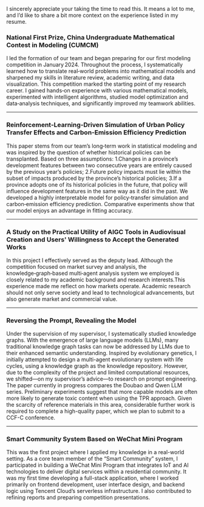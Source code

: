 I sincerely appreciate your taking the time to read this. It means a lot to me, and I’d like to share a bit more context on the experience listed in my resume.

### **National First Prize, China Undergraduate Mathematical Contest in Modeling (CUMCM)**  

I led the formation of our team and began preparing for our first modeling competition in January 2024. Throughout the process, I systematically learned how to translate real‑world problems into mathematical models and sharpened my skills in literature review, academic writing, and data visualization. This competition marked the starting point of my research career. I gained hands‑on experience with various mathematical models, experimented with intelligent algorithms, studied model optimization and data‑analysis techniques, and significantly improved my teamwork abilities.

---

### **Reinforcement‑Learning‑Driven Simulation of Urban Policy Transfer Effects and Carbon‑Emission Efficiency Prediction**  

This paper stems from our team’s long‑term work in statistical modeling and was inspired by the question of whether historical policies can be transplanted. Based on three assumptions:
1.Changes in a province’s development features between two consecutive years are entirely caused by the previous year’s policies;
2.Future policy impacts must lie within the subset of impacts produced by the province’s historical policies;
3.If a province adopts one of its historical policies in the future, that policy will influence development features in the same way as it did in the past.
We developed a highly interpretable model for policy‑transfer simulation and carbon‑emission efficiency prediction. Comparative experiments show that our model enjoys an advantage in fitting accuracy.

---

### **A Study on the Practical Utility of AIGC Tools in Audiovisual Creation and Users' Willingness to Accept the Generated Works**

In this project I effectively served as the deputy lead. Although the competition focused on market survey and analysis, the knowledge‑graph‑based multi‑agent analysis system we employed is closely related to my academic background and research interests.This experience made me reflect on how markets operate. Academic research should not only serve society and lead to technological advancements, but also generate market and commercial value.

---

### **Reversing the Prompt, Revealing the Model**

Under the supervision of my supervisor, I systematically studied knowledge graphs. With the emergence of large language models (LLMs), many traditional knowledge graph tasks can now be addressed by LLMs due to their enhanced semantic understanding. Inspired by evolutionary genetics, I initially attempted to design a multi-agent evolutionary system with life cycles, using a knowledge graph as the knowledge repository. However, due to the complexity of the project and limited computational resources, we shifted—on my supervisor’s advice—to research on prompt engineering. The paper currently in progress compares the Doubao and Qwen LLM series. Preliminary experiments suggest that more capable models are often more likely to generate toxic content when using the TPR approach. Given the scarcity of reference materials in this area, considerable further work is required to complete a high-quality paper, which we plan to submit to a CCF-C conference.

---

### **Smart Community System Based on WeChat Mini Program**
This was the first project where I applied my knowledge in a real-world setting. As a core team member of the “Smart Community” system, I participated in building a WeChat Mini Program that integrates IoT and AI technologies to deliver digital services within a residential community. It was my first time developing a full-stack application, where I worked primarily on frontend development, user interface design, and backend logic using Tencent Cloud’s serverless infrastructure. I also contributed to refining reports and preparing competition presentations.